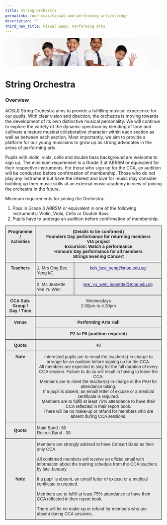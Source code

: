 ```yaml
---
title: String Orchestra
permalink: /our-ccas/visual-and-performing-arts/string/
description: ""
third_nav_title: Visual &amp; Performing Arts
---
```

![](/images/Sub-banner2.jpg)

String Orchestra
================

### Overview

  

ACS(J) String Orchestra aims to provide a fulfilling musical experience for our pupils. With clear vision and direction, the orchestra is moving towards the development of its own distinctive musical personality. We will continue to explore the variety of the dynamic spectrum by blending of tone and cultivate a mature musical collaborative character within each section as well as between each section. Most importantly, we aim to provide a platform for our young musicians to grow up as strong advocates in the arena of performing arts.

  

Pupils with violin, viola, cello and double bass background are welcome to sign up. The minimum requirement is a Grade 3 at ABRSM or equivalent for their respective instruments. For those who sign up for the CCA, an audition will be conducted before confirmation of membership. Those who do not play any instrument but have the interest and love for music may consider building up their music skills at an external music academy in view of joining the orchestra in the future.

  

Minimum requirements for joining the Orchestra:

  

1.  Pass in Grade 3 ABRSM or equivalent in one of the following instruments: Violin, Viola, Cello or Double Bass.
2.  Pupils have to undergo an audition before confirmation of membership.

<style type="text/css">
.tg  {border-collapse:collapse;border-spacing:0;}
.tg td{border-color:black;border-style:solid;border-width:1px;font-family:Arial, sans-serif;font-size:14px;
  overflow:hidden;padding:10px 5px;word-break:normal;}
.tg th{border-color:black;border-style:solid;border-width:1px;font-family:Arial, sans-serif;font-size:14px;
  font-weight:normal;overflow:hidden;padding:10px 5px;word-break:normal;}
.tg .tg-y7qa{background-color:#EAEAEA;color:#222;text-align:left;vertical-align:top}
.tg .tg-8l4p{background-color:#EAEAEA;color:#232323;text-align:left;vertical-align:top}
.tg .tg-j0e3{background-color:#EAEAEA;color:#222;font-weight:bold;text-align:center;vertical-align:middle}
.tg .tg-rsx2{background-color:#EAEAEA;color:#232323;font-weight:bold;text-align:center;vertical-align:top}
.tg .tg-b6rm{background-color:#EAEAEA;color:#21088A;text-align:center;vertical-align:top}
.tg .tg-rlhx{background-color:#EAEAEA;color:#232323;text-align:center;vertical-align:top}
</style>
<table class="tg">
<thead>
  <tr>
    <th class="tg-rsx2">Programme / <br>Activities<br><br></th>
    <th class="tg-rsx2" colspan="2">(Details to be confirmed)<br>Founders Day performance for returning members<br>VIA project<br>Excursion: Watch a performance<br>Honours Day performance for all members<br>Strings Evening Concert</th>
  </tr>
</thead>
<tbody>
  <tr>
    <td class="tg-rsx2" rowspan="2">Teachers</td>
    <td class="tg-8l4p">1.  <span style="color:#222">Mrs Ong Bee Yeng  I/C</span></td>
    <td class="tg-b6rm"><a href="mailto:koh_bee_yeng@moe.edu.sg"><span style="text-decoration:none;color:#21088A">koh_bee_yeng@moe.edu.sg</span></a><br></td>
  </tr>
  <tr>
    <td class="tg-8l4p">2.  <span style="color:#222">Ms Jeanette Yee Yu Wen </span><br></td>
    <td class="tg-b6rm"><a href="mailto:yee_yu_wen_jeanette@moe.edu.sg"><span style="text-decoration:none;color:#21088A">yee_yu_wen_jeanette@moe.edu.sg</span></a><br></td>
  </tr>
  <tr>
    <td class="tg-rsx2">CCA Sub-Group /<br>Day / Time</td>
    <td class="tg-rlhx" colspan="2">Wednesdays<br>2.00pm to 4.30pm</td>
  </tr>
  <tr>
    <td class="tg-rsx2" rowspan="2">Venue</td>
    <td class="tg-rsx2" colspan="2">Performing Arts Hall</td>
  </tr>
  <tr>
    <td class="tg-rsx2" colspan="2">P2 to P6 (audition required)</td>
  </tr>
  <tr>
    <td class="tg-rsx2">Quota</td>
    <td class="tg-rlhx" colspan="2">40</td>
  </tr>
  <tr>
    <td class="tg-rsx2">Note<br><br><br></td>
    <td class="tg-rlhx" colspan="2">Interested pupils are to email the teacher(s)-in-charge to arrange for an audition before signing up for the CCA.<br>All members are expected to stay for the full duration of every CCA session. Failure to do so will result in having to leave the CCA.<br>Members are to meet the teacher(s)-in-charge at the PAH for attendance taking.<br>If a pupil is absent, an email/ letter of excuse or a medical certificate is required.<br>Members are to fulfill at least 75% attendance to have their CCA reflected in their report book.<br>There will be no make-up or refund for members who are absent during CCA sessions.</td>
  </tr>
  <tr>
    <td class="tg-j0e3"><span style="color:#222;background-color:#EAEAEA"> </span>Quota</td>
    <td class="tg-y7qa" colspan="2">    Main Band : 60<br>    Recruit Band : 30<span style="color:#222;background-color:#EAEAEA">   </span></td>
  </tr>
  <tr>
    <td class="tg-j0e3"><span style="color:#222;background-color:#EAEAEA"> </span>Note</td>
    <td class="tg-y7qa" colspan="2">Members are strongly advised to have Concert Band as their only CCA.<br><br>All confirmed members will receive an official email with information about the training schedule from the CCA teachers by late January.<br><br>If a pupil is absent, an email/ letter of excuse or a medical certificate is required.<br><br>Members are to fulfill at least 75% attendance to have their CCA reflected in their report book. <br><br>There will be no make-up or refund for members who are absent during CCA sessions.   </td>
  </tr>
</tbody>
</table>